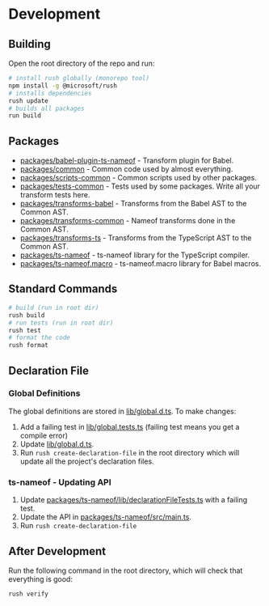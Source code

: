 # Development

## Building

Open the root directory of the repo and run:

```bash
# install rush globally (monorepo tool)
npm install -g @microsoft/rush
# installs dependencies
rush update
# builds all packages
run build
```

## Packages

* [packages/babel-plugin-ts-nameof](packages/babel-plugin-ts-nameof) - Transform plugin for Babel.
* [packages/common](packages/common) - Common code used by almost everything.
* [packages/scripts-common](packages/scripts-common) - Common scripts used by other packages.
* [packages/tests-common](packages/tests-common) - Tests used by some packages. Write all your transform tests here.
* [packages/transforms-babel](packages/transforms-babel) - Transforms from the Babel AST to the Common AST.
* [packages/transforms-common](packages/transforms-common) - Nameof transforms done in the Common AST.
* [packages/transforms-ts](packages/transforms-ts) - Transforms from the TypeScript AST to the Common AST.
* [packages/ts-nameof](packages/ts-nameof) - ts-nameof library for the TypeScript compiler.
* [packages/ts-nameof.macro](packages/ts-nameof) - ts-nameof.macro library for Babel macros.

## Standard Commands

```bash
# build (run in root dir)
rush build
# run tests (run in root dir)
rush test
# format the code
rush format
```

## Declaration File

### Global Definitions

The global definitions are stored in [lib/global.d.ts](lib/global.d.ts). To make changes:

1. Add a failing test in [lib/global.tests.ts](lib/global.tests.ts) (failing test means you get a compile error)
1. Update [lib/global.d.ts](lib/global.d.ts).
1. Run `rush create-declaration-file` in the root directory which will update all the project's declaration files.

### ts-nameof - Updating API

1. Update [packages/ts-nameof/lib/declarationFileTests.ts](packages/ts-nameof/lib/declarationFileTests.ts) with a failing test.
1. Update the API in [packages/ts-nameof/src/main.ts](packages/ts-nameof/src/main.ts).
1. Run `rush create-declaration-file`

## After Development

Run the following command in the root directory, which will check that everything is good:

```bash
rush verify
```
